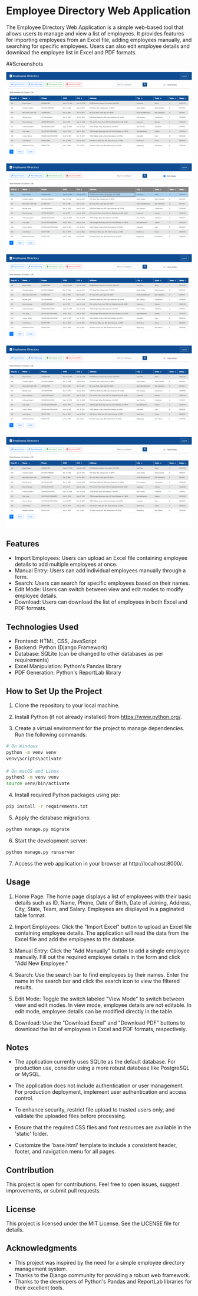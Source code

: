 # Employee Directory Web Application

The Employee Directory Web Application is a simple web-based tool that allows users to manage and view a list of employees. It provides features for importing employees from an Excel file, adding employees manually, and searching for specific employees. Users can also edit employee details and download the employee list in Excel and PDF formats.


##Screenshots

![DashBoard](screenshots/dashboard.png)
![editMode](screenshots/editMode.png)
![DashBoard](screenshots/dashboard.png)
![DashBoard](screenshots/dashboard.png)
![DashBoard](screenshots/dashboard.png)



## Features

- Import Employees: Users can upload an Excel file containing employee details to add multiple employees at once.
- Manual Entry: Users can add individual employees manually through a form.
- Search: Users can search for specific employees based on their names.
- Edit Mode: Users can switch between view and edit modes to modify employee details.
- Download: Users can download the list of employees in both Excel and PDF formats.

## Technologies Used

- Frontend: HTML, CSS, JavaScript
- Backend: Python (Django Framework)
- Database: SQLite (can be changed to other databases as per requirements)
- Excel Manipulation: Python's Pandas library
- PDF Generation: Python's ReportLab library

## How to Set Up the Project

1. Clone the repository to your local machine.

2. Install Python (if not already installed) from https://www.python.org/.

3. Create a virtual environment for the project to manage dependencies. Run the following commands:

```bash
# On Windows
python -m venv venv
venv\Scripts\activate

# On macOS and Linux
python3 -m venv venv
source venv/bin/activate
```

4. Install required Python packages using pip:

```bash
pip install -r requirements.txt
```

5. Apply the database migrations:

```bash
python manage.py migrate
```

6. Start the development server:

```bash
python manage.py runserver
```

7. Access the web application in your browser at http://localhost:8000/.

## Usage

1. Home Page: The home page displays a list of employees with their basic details such as ID, Name, Phone, Date of Birth, Date of Joining, Address, City, State, Team, and Salary. Employees are displayed in a paginated table format.

2. Import Employees: Click the "Import Excel" button to upload an Excel file containing employee details. The application will read the data from the Excel file and add the employees to the database.

3. Manual Entry: Click the "Add Manually" button to add a single employee manually. Fill out the required employee details in the form and click "Add New Employee."

4. Search: Use the search bar to find employees by their names. Enter the name in the search bar and click the search icon to view the filtered results.

5. Edit Mode: Toggle the switch labeled "View Mode" to switch between view and edit modes. In view mode, employee details are not editable. In edit mode, employee details can be modified directly in the table.

6. Download: Use the "Download Excel" and "Download PDF" buttons to download the list of employees in Excel and PDF formats, respectively.

## Notes

- The application currently uses SQLite as the default database. For production use, consider using a more robust database like PostgreSQL or MySQL.

- The application does not include authentication or user management. For production deployment, implement user authentication and access control.

- To enhance security, restrict file upload to trusted users only, and validate the uploaded files before processing.

- Ensure that the required CSS files and font resources are available in the 'static' folder.

- Customize the 'base.html' template to include a consistent header, footer, and navigation menu for all pages.

## Contribution

This project is open for contributions. Feel free to open issues, suggest improvements, or submit pull requests.

## License

This project is licensed under the MIT License. See the LICENSE file for details.

## Acknowledgments

- This project was inspired by the need for a simple employee directory management system.
- Thanks to the Django community for providing a robust web framework.
- Thanks to the developers of Python's Pandas and ReportLab libraries for their excellent tools.
